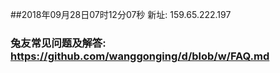 ##2018年09月28日07时12分07秒 新址: 159.65.222.197
### 兔友常见问题及解答: https://github.com/wanggonging/d/blob/w/FAQ.md
